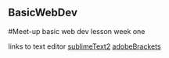 ## BasicWebDev
#Meet-up basic web dev lesson week one

links to text editor
[sublimeText2](http://www.sublimetext.com/2)
[adobeBrackets](http://brackets.io/)
